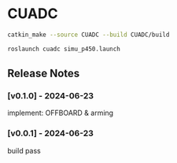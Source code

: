 # CUADC


```sh
catkin_make --source CUADC --build CUADC/build
```

```sh
roslaunch cuadc simu_p450.launch
```

## Release Notes

### [v0.1.0] - 2024-06-23

implement: OFFBOARD & arming

### [v0.0.1] - 2024-06-23

build pass
